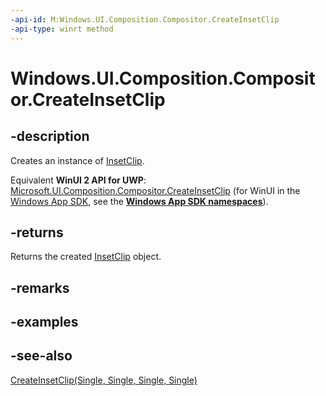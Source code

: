 ```yaml
---
-api-id: M:Windows.UI.Composition.Compositor.CreateInsetClip
-api-type: winrt method
---
```


<!-- Method syntax
public Windows.UI.Composition.InsetClip CreateInsetClip()
-->

# Windows.UI.Composition.Compositor.CreateInsetClip

## -description
Creates an instance of [InsetClip](insetclip.md).

Equivalent **WinUI 2 API for UWP**: [Microsoft.UI.Composition.Compositor.CreateInsetClip](/windows/winui/api/microsoft.ui.composition.compositor.createinsetclip) (for WinUI in the [Windows App SDK](/windows/apps/windows-app-sdk/), see the **[Windows App SDK namespaces](/windows/windows-app-sdk/api/winrt/)**).

## -returns
Returns the created [InsetClip](insetclip.md) object.

## -remarks

## -examples

## -see-also
[CreateInsetClip(Single, Single, Single, Single)](compositor_createinsetclip_517162648.md)
